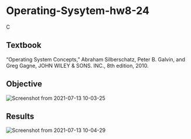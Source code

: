 # Operating-Sysytem-hw8-24
C
## Textbook
“Operating System Concepts,” Abraham Silberschatz, Peter B. Galvin, and Greg Gagne, JOHN WILEY & SONS. INC., 8th edition, 2010.
## Objective

![Screenshot from 2021-07-13 10-03-25](https://user-images.githubusercontent.com/66109376/125378601-a4eb2800-e3c1-11eb-9bb3-8cd897dc0b0a.png)

## Results

![Screenshot from 2021-07-13 10-04-29](https://user-images.githubusercontent.com/66109376/125378670-c0eec980-e3c1-11eb-861e-0bea7d54bb31.png)
